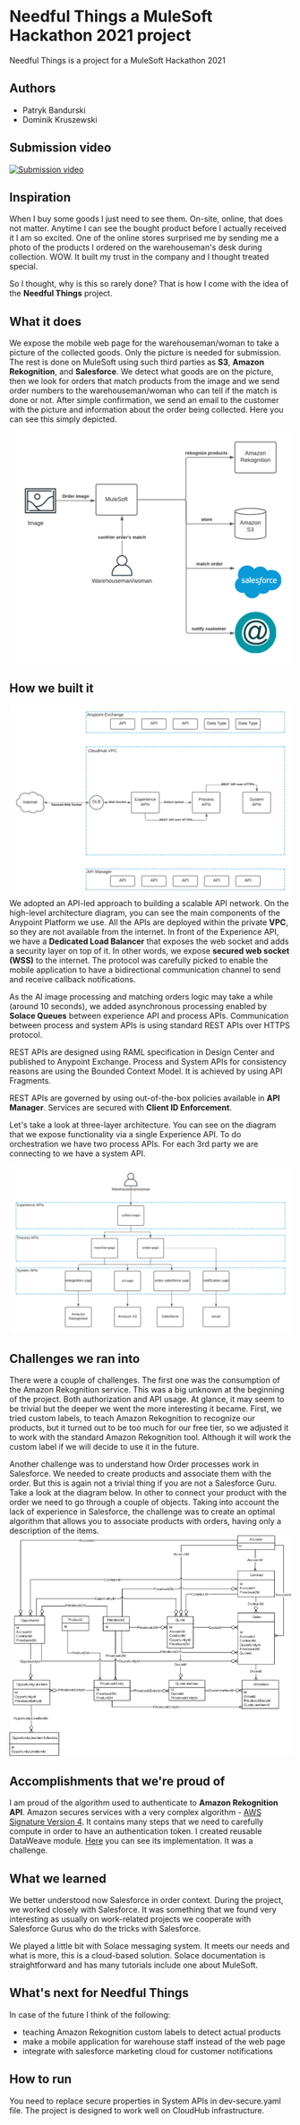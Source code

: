 # Needful Things a MuleSoft Hackathon 2021 project
Needful Things is a project for a MuleSoft Hackathon 2021

## Authors
- Patryk Bandurski
- Dominik Kruszewski

## Submission video

[![Submission video](https://img.youtube.com/vi/AaTIJPj_048/0.jpg)](https://youtu.be/AaTIJPj_048)

## Inspiration

When I buy some goods I just need to see them. On-site, online, that does not matter. Anytime I can see the bought product before I actually received it I am so excited. One of the online stores surprised me by sending me a photo of the products I ordered on the warehouseman's desk during collection. WOW. It built my trust in the company and I thought treated special. 

So I thought, why is this so rarely done? That is how I come with the idea of the **Needful Things** project.

## What it does

We expose the mobile web page for the warehouseman/woman to take a picture of the collected goods. Only the picture is needed for submission. The rest is done on MuleSoft using such third parties as **S3**, **Amazon Rekognition**, and **Salesforce**. We detect what goods are on the picture, then we look for orders that match products from the image and we send order numbers to the warehouseman/woman who can tell if the match is done or not. After simple confirmation, we send an email to the customer with the picture and information about the order being collected. Here you can see this simply depicted.

![What the project does](https://raw.githubusercontent.com/dyeeye/mulesoft-hackathon-2021/main/images/What%20it%20does.png)

## How we built it

![High Level diagram](https://raw.githubusercontent.com/dyeeye/mulesoft-hackathon-2021/main/images/High%20Level%20Architecture.png)
We adopted an API-led approach to building a scalable API network. On the high-level architecture diagram, you can see the main components of the Anypoint Platform we use. All the APIs are deployed within the private **VPC**, so they are not available from the internet. In front of the Experience API, we have a **Dedicated Load Balancer** that exposes the web socket and adds a security layer on top of it. In other words, we expose **secured web socket (WSS)** to the internet. The protocol was carefully picked to enable the mobile application to have a bidirectional communication channel to send and receive callback notifications.

As the AI image processing and matching orders logic may take a while (around 10 seconds), we added asynchronous processing enabled by **Solace Queues** between experience API and process APIs. Communication between process and system APIs is using standard REST APIs over HTTPS protocol. 

REST APIs are designed using RAML specification in Design Center and published to Anypoint Exchange. Process and System APIs for consistency reasons are using the Bounded Context Model. It is achieved by using API Fragments.

REST APIs are governed by using out-of-the-box policies available in **API Manager**. Services are secured with **Client ID Enforcement**. 

Let's take a look at three-layer architecture. You can see on the diagram that we expose functionality via a single Experience API. To do orchestration we have two process APIs. For each 3rd party we are connecting to we have a system API.

![API-led](https://raw.githubusercontent.com/dyeeye/mulesoft-hackathon-2021/main/images/API-led.png)

## Challenges we ran into

There were a couple of challenges. The first one was the consumption of the Amazon Rekognition service. This was a big unknown at the beginning of the project. Both authorization and API usage. At glance, it may seem to be trivial but the deeper we went the more interesting it became. First, we tried custom labels, to teach Amazon Rekognition to recognize our products, but it turned out to be too much for our free tier, so we adjusted it to work with the standard Amazon Rekognition tool. Although it will work the custom label if we will decide to use it in the future.

Another challenge was to understand how Order processes work in Salesforce. We needed to create products and associate them with the order. But this is again not a trivial thing if you are not a Salesforce Guru. Take a look at the diagram below. In other to connect your product with the order we need to go through a couple of objects. Taking into account the lack of experience in Salesforce, the challenge was to create an optimal algorithm that allows you to associate products with orders, having only a description of the items.
![Salesforce Order model](https://raw.githubusercontent.com/dyeeye/mulesoft-hackathon-2021/main/images/hackathon_sf.png)

## Accomplishments that we're proud of

I am proud of the algorithm used to authenticate to **Amazon Rekognition API**. Amazon secures services with a very complex algorithm - [AWS Signature Version 4](https://docs.aws.amazon.com/AmazonS3/latest/API/sig-v4-authenticating-requests.html). It contains many steps that we need to carefully compute in order to have an authentication token. I created reusable DataWeave module. [Here](https://raw.githubusercontent.com/dyeeye/mulesoft-hackathon-2021/main/rekognition-sapi/src/main/resources/dwl/com/ambassadorpatryk/aws/auth.dwl) you can see its implementation.  It was a challenge. 

## What we learned

We better understood now Salesforce in order context. During the project, we worked closely with Salesforce. It was something that we found very interesting as usually on work-related projects we cooperate with Salesforce Gurus who do the tricks with Salesforce. 

We played a little bit with Solace messaging system. It meets our needs and what is more, this is a cloud-based solution. Solace documentation is straightforward and has many tutorials include one about MuleSoft. 

## What's next for Needful Things

In case of the future I think of the following:
* teaching Amazon Rekognition custom labels to detect actual products
* make a mobile application for warehouse staff instead of the web page
* integrate with salesforce marketing cloud for customer notifications


## How to run
You need to replace secure properties in System APIs in dev-secure.yaml file. The project is designed to work well on CloudHub infrastructure.
